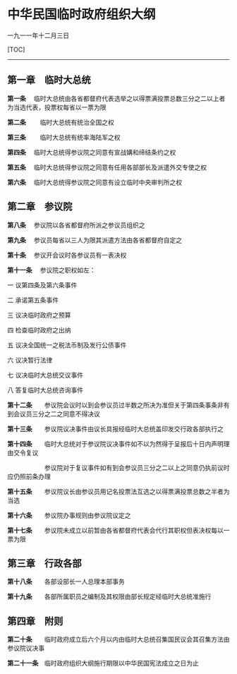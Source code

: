 # 中华民国临时政府组织大纲 #

一九一一年十二月三日



[TOC]

---



## 第一章　临时大总统

**第一条** 　临时大总统由各省都督府代表选举之以得票满投票总数三分之二以上者为当选代表，投票权每省以一票为限

**第二条**　　 临时大总统有统治全国之权

**第三条**　　 临时大总统有统率海陆军之权

**第四条** 　临时大总统得参议院之同意有宣战媾和缔结条约之权

**第五条** 　临时大总统得参议院之同意有任用各部部长及派遣外交专使之权

**第六条** 　临时大总统得参议院之同意有设立临时中央审判所之权



## 第二章　参议院

**第八条** 　参议院以各省都督府所派之参议员组织之

**第九条** 　参议员每省以三人为限其派遣方法由各省都督府自定之

**第十条** 　参议开会议时各参议员有一表决权

**第十一条**　 参议院之职权如左：

一 议第四条及第六条事件

二 承诺第五条事件

三 议决临时政府之预算

四 检查临时政府之出纳

五 议决全国统一之税法币制及发行公债事件

六 议决暂行法律

七 议决临时大总统交议事件

八 答复临时大总统咨询事件

**第十二条**　　参议院会议时以到会参议员过半数之所决为准但关于第四条事条非有到会议员三分之二之同意不得决议

**第十三条**　　参议院议决事件由议长具报经临时大总统盖印发交行政各部执行之

**第十四条**　　临时大总统对于参议院议决事件如不以为然得于呈报后十日内声明理由交令复议

　　　　　　参议院对于复议事件如有到会参议员三分之二以上之同意仍执前议时应仍照前条办理

**第十五条**　　参议院议长由参议员用记名投票法互选之以得票满投票总数之半者为当选

**第十六条**　　参议院办事规则由参议院议定之

**第十七条**　　参议院未成立以前暂由各省都督府代表会代行其职权但表决权每以一票为限



## 第三章　行政各部

**第十八条**　　各部设部长一人总理本部事务

**第十九条**　　各部所属职员之编制及其权限由部长规定经临时大总统准施行



## 第四章　附则

**第二十条**　　临时政府成立后六个月以内由临时大总统召集国民议会其召集方法由参议院议决事

**第二十一条**　临时政府组织大纲施行期限以中华民国宪法成立之日为止